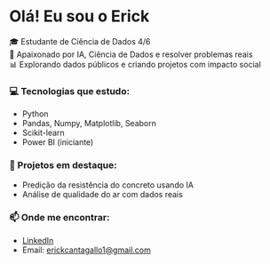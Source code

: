 # Olá! Eu sou o Erick

🎓 Estudante de Ciência de Dados 4/6   
🧪 Apaixonado por IA, Ciência de Dados e resolver problemas reais  
📊 Explorando dados públicos e criando projetos com impacto social  

### 💻 Tecnologias que estudo:
- Python
- Pandas, Numpy, Matplotlib, Seaborn
- Scikit-learn
- Power BI (iniciante)

### 📌 Projetos em destaque:
- Predição da resistência do concreto usando IA
- Análise de qualidade do ar com dados reais

### 📫 Onde me encontrar:
- [LinkedIn](https://www.linkedin.com/in/erick-cantagallo-6872a228b/)  
- Email: erickcantagallo1@gmail.com
